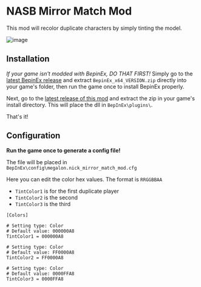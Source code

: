 # NASB Mirror Match Mod

This mod will recolor duplicate characters by simply tinting the model.

![image](https://user-images.githubusercontent.com/27714637/136115464-9b238b9e-0df1-437c-8271-4c572d629cba.png)


## Installation

*If your game isn't modded with BepinEx, DO THAT FIRST!*
Simply go to the [latest BepinEx release](https://github.com/BepInEx/BepInEx/releases) and extract `BepinEx_x64_VERSION.zip` directly into your game's folder, then run the game once to install BepinEx properly.

Next, go to the [latest release of this mod](https://github.com/megalon/nick-mirror-match-mod/releases/latest) and extract the zip in your game's install directory.
This will place the dll in `BepInEx\plugins\`.

That's it!

## Configuration

**Run the game once to generate a config file!**

The file will be placed in
`BepInEx\config\megalon.nick_mirror_match_mod.cfg`

Here you can edit the color hex values.
The format is `RRGGBBAA`

* `TintColor1` is for the first duplicate player
* `TintColor2` is the second
* `TintColor3` is the third

```
[Colors]

# Setting type: Color
# Default value: 000000A8
TintColor1 = 000000A8

# Setting type: Color
# Default value: FF0000A8
TintColor2 = FF0000A8

# Setting type: Color
# Default value: 0000FFA8
TintColor3 = 0000FFA8
```
